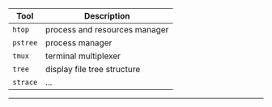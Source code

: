 | Tool   | Description       |
---------|---------------------
| `htop` | process and resources manager   |
| `pstree` | process manager |
| `tmux` | terminal multiplexer |
| `tree` | display file tree structure |
| `strace` | ... |
------------------------------
